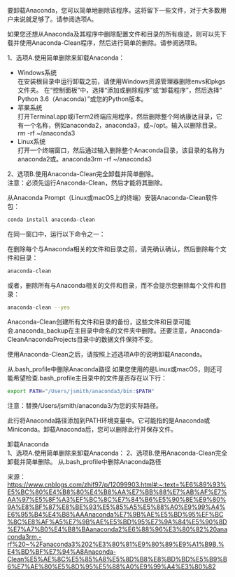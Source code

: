 要卸载Anaconda，您可以简单地删除该程序。这将留下一些文件，对于大多数用户来说就足够了。请参阅选项A。

如果您还想从Anaconda及其程序中删除配置文件和目录的所有痕迹，则可以先下载并使用Anaconda-Clean程序，然后进行简单的删除。请参阅选项B。

 
1、选项A.使用简单删除来卸载Anaconda：

* Windows系统   
在安装根目录中运行卸载之前，请使用Windows资源管理器删除envs和pkgs文件夹。
在“控制面板”中，选择“添加或删除程序”或“卸载程序”，然后选择“ Python 3.6（Anaconda）”或您的Python版本。
* 苹果系统  
打开Terminal.app或iTerm2终端应用程序，然后删除整个阿纳康达目录，它有一个名称，例如anaconda2，anaconda3，或~/opt。输入以删除目录。rm -rf ~/anaconda3
* Linux系统  
打开一个终端窗口，然后通过输入删除整个Anaconda目录，该目录的名称为anaconda2或。anaconda3rm -rf ~/anaconda3
 

2、选项B.使用Anaconda-Clean完全卸载并简单删除。  
注意：必须先运行Anaconda-Clean，然后才能将其删除。

 
从Anaconda Prompt（Linux或macOS上的终端）安装Anaconda-Clean软件包：
```bash
conda install anaconda-clean
```
在同一窗口中，运行以下命令之一：

在删除每个与Anaconda相关的文件和目录之前，请先确认确认，然后删除每个文件和目录：
```bash
anaconda-clean
```
或者，删除所有与Anaconda相关的文件和目录，而不会提示您删除每个文件和目录：

```bash
anaconda-clean --yes
```
Anaconda-Clean创建所有文件和目录的备份，这些文件和目录可能会.anaconda_backup在主目录中命名的文件夹中删除。还要注意，Anaconda-CleanAnacondaProjects目录中的数据文件保持不变。

使用Anaconda-Clean之后，请按照上述选项A中的说明卸载Anaconda。

从.bash_profile中删除Anaconda路径
如果您使用的是Linux或macOS，则还可能希望检查.bash_profile主目录中的文件是否存在以下行：

```bash
export PATH="/Users/jsmith/anaconda3/bin:$PATH"
```
 
注意：替换/Users/jsmith/anaconda3/为您的实际路径。

此行将Anaconda路径添加到PATH环境变量中。它可能指的是Anaconda或Miniconda。卸载Anaconda后，您可以删除此行并保存文件。

卸载Anaconda  
1、选项A.使用简单删除来卸载Anaconda：
2、选项B.使用Anaconda-Clean完全卸载并简单删除。
从.bash_profile中删除Anaconda路径


来源：https://www.cnblogs.com/zhif97/p/12099903.html#:~:text=%E6%89%93%E5%BC%80%E4%B8%80%E4%B8%AA%E7%BB%88%E7%AB%AF%E7%AA%97%E5%8F%A3%EF%BC%8C%E7%84%B6%E5%90%8E%E9%80%9A%E8%BF%87%E8%BE%93%E5%85%A5%E5%88%A0%E9%99%A4%E6%95%B4%E4%B8%AAAnaconda%E7%9B%AE%E5%BD%95%EF%BC%8C%E8%AF%A5%E7%9B%AE%E5%BD%95%E7%9A%84%E5%90%8D%E7%A7%B0%E4%B8%BAanaconda2%E6%88%96%E3%80%82%20anaconda3rm,-rf%20~%2Fanaconda3%202%E3%80%81%E9%80%89%E9%A1%B9B.%E4%BD%BF%E7%94%A8Anaconda-Clean%E5%AE%8C%E5%85%A8%E5%8D%B8%E8%BD%BD%E5%B9%B6%E7%AE%80%E5%8D%95%E5%88%A0%E9%99%A4%E3%80%82
